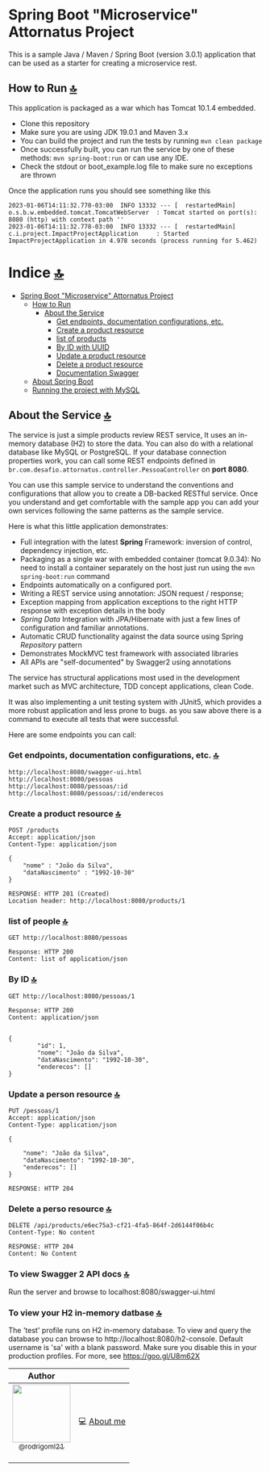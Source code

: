 # Spring Boot "Microservice" Attornatus Project



This is a sample Java / Maven / Spring Boot (version 3.0.1) application that can be used as a starter for creating a microservice rest.


## How to Run [🔝](#spring-boot--microservice--impact-platafrom-project)

This application is packaged as a war which has Tomcat 10.1.4 embedded.

* Clone this repository
* Make sure you are using JDK 19.0.1 and Maven 3.x
* You can build the project and run the tests by running ```mvn clean package```
* Once successfully built, you can run the service by one of these methods: ```mvn spring-boot:run```
  or can use any IDE.
* Check the stdout or boot_example.log file to make sure no exceptions are thrown

Once the application runs you should see something like this

```
2023-01-06T14:11:32.770-03:00  INFO 13332 --- [  restartedMain] o.s.b.w.embedded.tomcat.TomcatWebServer  : Tomcat started on port(s): 8080 (http) with context path ''
2023-01-06T14:11:32.778-03:00  INFO 13332 --- [  restartedMain] c.i.project.ImpactProjectApplication     : Started ImpactProjectApplication in 4.978 seconds (process running for 5.462)
```

# Indice [🔝](#spring-boot--microservice--impact-platafrom-project)

- [Spring Boot "Microservice" Attornatus Project](#spring-boot--microservice--attornatus-project)
    - [How to Run](#how-to-run-)
        - [About the Service](#about-the-service-)
            - [Get endpoints, documentation configurations, etc.](#get-endpoints-documentation-configurations-etc-)
            - [Create a product resource](#create-a-product-resource-)
            - [list of products](#list-of-products-)
            - [By ID with UUID](#by-id-with-uuid-)
            - [Update a product resource](#update-a-product-resource-)
            - [Delete a product resource](#delete-a-product-resource-)
            - [Documentation Swagger](#to-view-swagger-2-api-docs-)
    - [About Spring Boot](#about-spring-boot-)
    - [Running the project with MySQL](#running-the-project-with-mysql-)

## About the Service [🔝](#spring-boot--microservice--attornatus-project)

The service is just a simple products review REST service, 
 It uses an in-memory database (H2) to store the data. You can
also do with a relational database like MySQL or PostgreSQL. If your database connection properties work, you can call some
REST endpoints defined in ```br.com.desafio.attornatus.controller.PessoaController``` on **port 8080**.



You can use this sample service to understand the conventions and configurations that allow you to create a DB-backed RESTful service. Once you understand and get comfortable with the sample app you can add your own services following the same patterns as the sample service.

Here is what this little application demonstrates:

* Full integration with the latest **Spring** Framework: inversion of control, dependency injection, etc.
* Packaging as a single war with embedded container (tomcat 9.0.34): No need to install a container separately on the host just run using the ``mvn spring-boot:run`` command
* Endpoints automatically on a configured port.
* Writing a REST service using annotation:  JSON request / response;
* Exception mapping from application exceptions to the right HTTP response with exception details in the body
* *Spring Data* Integration with JPA/Hibernate with just a few lines of configuration and familiar annotations.
* Automatic CRUD functionality against the data source using Spring *Repository* pattern
* Demonstrates MockMVC test framework with associated libraries
* All APIs are "self-documented" by Swagger2 using annotations


The service has structural applications most used in the development market such as MVC architecture, TDD concept
applications, clean Code.

It was also implementing a unit testing system with JUnit5, which provides a more robust application and less prone to bugs.
as you saw above there is a command to execute all tests that were successful.



Here are some endpoints you can call:

### Get endpoints, documentation configurations, etc. [🔝](#spring-boot--microservice--attornatus-project)

```
http://localhost:8080/swagger-ui.html
http://localhost:8080/pessoas
http://localhost:8080/pessoas/:id
http://localhost:8080/pessoas/:id/enderecos
```

### Create a product resource [🔝](#spring-boot--microservice--attornatus-project)

```
POST /products
Accept: application/json
Content-Type: application/json

{
    "nome" : "João da Silva",
    "dataNascimento" : "1992-10-30"
}

RESPONSE: HTTP 201 (Created)
Location header: http://localhost:8080/products/1
```

### list of people [🔝](#spring-boot--microservice--attornatus-project)

```
GET http://localhost:8080/pessoas

Response: HTTP 200
Content: list of application/json
```
### By ID  [🔝](#spring-boot--microservice--attornatus-project) 
```
GET http://localhost:8080/pessoas/1

Response: HTTP 200
Content: application/json


{
        "id": 1,
        "nome": "João da Silva",
        "dataNascimento": "1992-10-30",
        "enderecos": []
}
```

### Update a person resource [🔝](#spring-boot--microservice--attornatus-project)

```
PUT /pessoas/1
Accept: application/json
Content-Type: application/json

{
    
    "nome": "João da Silva",
    "dataNascimento": "1992-10-30",
    "enderecos": []
}

RESPONSE: HTTP 204 
```
### Delete a perso  resource [🔝](#spring-boot--microservice--attornatus-project)

```
DELETE /api/products/e6ec75a3-cf21-4fa5-864f-2d6144f06b4c
Content-Type: No content

RESPONSE: HTTP 204 
Content: No Content
```
### To view Swagger 2 API docs [🔝](#spring-boot--microservice--attornatus-project)

Run the server and browse to localhost:8080/swagger-ui.html



### To view your H2 in-memory datbase [🔝](#spring-boot--microservice--impact-platafrom-project)

The 'test' profile runs on H2 in-memory database. To view and query the database you can browse to http://localhost:8080/h2-console. Default username is 'sa' with a blank password. Make sure you disable this in your production profiles. For more, see https://goo.gl/U8m62X



Author                                                                                                                                                     |                                                                                                                                                                                                                                                                         |
| :-----------------------------------------------------------------------------------------------------------------------------------------------------------------------------------------------------------------------------------------------------------------------------------------------------------: | :-----------------------------------------------------------------------------------------------------------------------------------------------------------------------------------------------------------------------------------------------------------------------------------: |
| [<img src="https://avatars.githubusercontent.com/u/23271567?v=4" width=115><br><sub>@rodrigoml21</sub>](https://github.com/rodriigolima) <br><br> | :computer: [About me](https://about.me/rmls)


